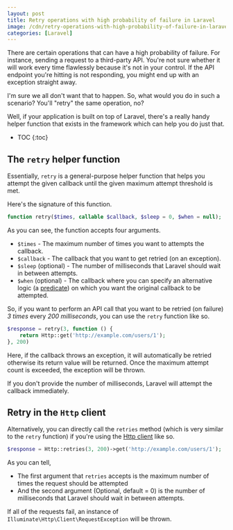 ```yaml
---
layout: post
title: Retry operations with high probability of failure in Laravel
image: /cdn/retry-operations-with-high-probability-of-failure-in-laravel.png
categories: [Laravel]
---
```


There are certain operations that can have a high probability of failure. For instance, sending a request to a third-party API. You're not sure whether it will work every time flawlessly because it's not in your control. If the API endpoint you're hitting is not responding, you might end up with an exception straight away.

I'm sure we all don't want that to happen. So, what would you do in such a scenario? You'll "retry" the same operation, no? 

Well, if your application is built on top of Laravel, there's a really handy helper function that exists in the framework which can help you do just that.

* TOC
{:toc}

## The `retry` helper function

Essentially, `retry` is a general-purpose helper function that helps you attempt the given callback until the given maximum attempt threshold is met.

Here's the signature of this function.

```php
function retry($times, callable $callback, $sleep = 0, $when = null);
```

As you can see, the function accepts four arguments.

- `$times` - The maximum number of times you want to attempts the callback.
- `$callback` - The callback that you want to get retried (on an exception).
- `$sleep` (optional) - The number of milliseconds that Laravel should wait in between attempts.
- `$when` (optional) - The callback where you can specify an alternative logic (a [predicate](https://en.wikipedia.org/wiki/Predicate_(mathematical_logic))) on which you want the original callback to be attempted.

So, if you want to perform an API call that you want to be retried (on failure) *3 times* every *200 milliseconds*, you can use the `retry` function like so.

```php
$response = retry(3, function () {
    return Http::get('http://example.com/users/1');
}, 200)
```

Here, if the callback throws an exception, it will automatically be retried otherwise its return value will be returned. Once the maximum attempt count is exceeded, the exception will be thrown.

If you don't provide the number of milliseconds, Laravel will attempt the callback immediately.

## Retry in the `Http` client

Alternatively, you can directly call the `retries` method (which is very similar to the `retry` function) if you're using the [Http client](https://laravel.com/docs/8.x/http-client) like so.

```php
$response = Http::retries(3, 200)->get('http://example.com/users/1');
```

As you can tell, 
- The first argument that `retries` accepts is the maximum number of times the request should be attempted
- And the second argument (Optional, default = 0) is the number of milliseconds that Laravel should wait in between attempts.

If all of the requests fail, an instance of `Illuminate\Http\Client\RequestException` will be thrown.